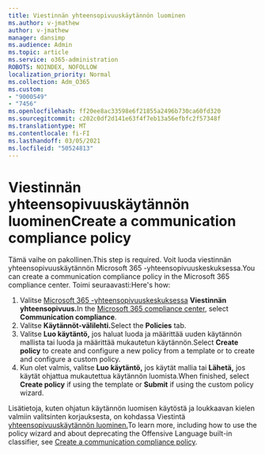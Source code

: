 ```yaml
---
title: Viestinnän yhteensopivuuskäytännön luominen
ms.author: v-jmathew
author: v-jmathew
manager: dansimp
ms.audience: Admin
ms.topic: article
ms.service: o365-administration
ROBOTS: NOINDEX, NOFOLLOW
localization_priority: Normal
ms.collection: Adm_O365
ms.custom:
- "9000549"
- "7456"
ms.openlocfilehash: ff20ee8ac33598e6f21855a2496b730ca60fd320
ms.sourcegitcommit: c202c0df2d141e63f4f7eb13a56efbfc2f57348f
ms.translationtype: MT
ms.contentlocale: fi-FI
ms.lasthandoff: 03/05/2021
ms.locfileid: "50524813"
---
```

# <a name="create-a-communication-compliance-policy"></a><span data-ttu-id="e2ff2-102">Viestinnän yhteensopivuuskäytännön luominen</span><span class="sxs-lookup"><span data-stu-id="e2ff2-102">Create a communication compliance policy</span></span>

<span data-ttu-id="e2ff2-103">Tämä vaihe on pakollinen.</span><span class="sxs-lookup"><span data-stu-id="e2ff2-103">This step is required.</span></span> <span data-ttu-id="e2ff2-104">Voit luoda viestinnän yhteensopivuuskäytännön Microsoft 365 -yhteensopivuuskeskuksessa.</span><span class="sxs-lookup"><span data-stu-id="e2ff2-104">You can create a communication compliance policy in the Microsoft 365 compliance center.</span></span> <span data-ttu-id="e2ff2-105">Toimi seuraavasti:</span><span class="sxs-lookup"><span data-stu-id="e2ff2-105">Here's how:</span></span>

1. <span data-ttu-id="e2ff2-106">Valitse [Microsoft 365 -yhteensopivuuskeskuksessa](https://go.microsoft.com/fwlink/?linkid=2130502) **Viestinnän yhteensopivuus.**</span><span class="sxs-lookup"><span data-stu-id="e2ff2-106">In the [Microsoft 365 compliance center](https://go.microsoft.com/fwlink/?linkid=2130502), select **Communication compliance**.</span></span>
2. <span data-ttu-id="e2ff2-107">Valitse **Käytännöt-välilehti.**</span><span class="sxs-lookup"><span data-stu-id="e2ff2-107">Select the **Policies** tab.</span></span>
3. <span data-ttu-id="e2ff2-108">Valitse **Luo käytäntö,** jos haluat luoda ja määrittää uuden käytännön mallista tai luoda ja määrittää mukautetun käytännön.</span><span class="sxs-lookup"><span data-stu-id="e2ff2-108">Select **Create policy** to create and configure a new policy from a template or to create and configure a custom policy.</span></span>
4. <span data-ttu-id="e2ff2-109">Kun olet valmis, valitse **Luo käytäntö,** jos käytät mallia tai **Lähetä,** jos käytät ohjattua mukautettua käytännön luomista.</span><span class="sxs-lookup"><span data-stu-id="e2ff2-109">When finished, select **Create policy** if using the template or **Submit** if using the custom policy wizard.</span></span>

<span data-ttu-id="e2ff2-110">Lisätietoja, kuten ohjatun käytännön luomisen käytöstä ja loukkaavan kielen valmiin valitsinten korjauksesta, on kohdassa Viestintä [yhteensopivuuskäytännön luominen.](https://go.microsoft.com/fwlink/?linkid=2129079)</span><span class="sxs-lookup"><span data-stu-id="e2ff2-110">To learn more, including how to use the policy wizard and about deprecating the Offensive Language built-in classifier, see [Create a communication compliance policy](https://go.microsoft.com/fwlink/?linkid=2129079).</span></span>
